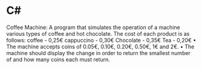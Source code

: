 # C#
Coffee Machine:
A program that simulates the operation of a machine 
various types of coffee and hot chocolate. The cost of each product 
is as follows:
coffee - 0,25€
cappuccino - 0,30€
Chocolate - 0,35€
Tea - 0,20€
• The machine accepts coins of 0.05€, 0.10€, 0.20€, 0.50€, 1€ and 2€. 
• The machine should display the change in order to return the smallest number of 
and how many coins each must return.
